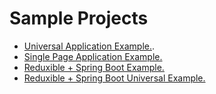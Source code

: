 # Sample Projects

* [Universal Application Example.](https://github.com/reduxible/reduxible-example).
* [Single Page Application Example.](https://github.com/reduxible/reduxible-example/tree/spa)
* [Reduxible + Spring Boot Example.](https://github.com/reduxible/reduxible-example/tree/spring)
* [Reduxible + Spring Boot Universal Example.](https://github.com/reduxible/reduxible-example/tree/spring-universal)
